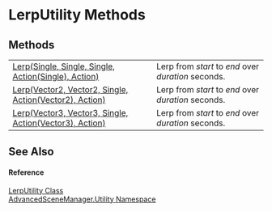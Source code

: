 # LerpUtility Methods




## Methods
<table>
<tr>
<td><a href="M_AdvancedSceneManager_Utility_LerpUtility_Lerp">Lerp(Single, Single, Single, Action(Single), Action)</a></td>
<td>Lerp from <em>start</em> to <em>end</em> over <em>duration</em> seconds.</td></tr>
<tr>
<td><a href="M_AdvancedSceneManager_Utility_LerpUtility_Lerp_1">Lerp(Vector2, Vector2, Single, Action(Vector2), Action)</a></td>
<td>Lerp from <em>start</em> to <em>end</em> over <em>duration</em> seconds.</td></tr>
<tr>
<td><a href="M_AdvancedSceneManager_Utility_LerpUtility_Lerp_2">Lerp(Vector3, Vector3, Single, Action(Vector3), Action)</a></td>
<td>Lerp from <em>start</em> to <em>end</em> over <em>duration</em> seconds.</td></tr>
</table>

## See Also


#### Reference
<a href="T_AdvancedSceneManager_Utility_LerpUtility">LerpUtility Class</a>  
<a href="N_AdvancedSceneManager_Utility">AdvancedSceneManager.Utility Namespace</a>  
